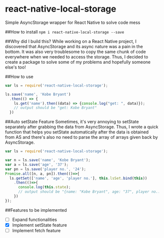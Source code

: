 # react-native-local-storage
Simple AsyncStorage wrapper for React Native to solve code mess

##How to install
`npm i react-native-local-storage --save`

##Why did I build this?
While working on a React Native project, I discovered that AsyncStorage and its async nature was a pain in the bottom. It was also very troublesome to copy the same chunk of code everywhere when we needed to access the storage. Thus, I decided to create a package to solve some of my problems and hopefully someone else's too!

##How to use
```Javascript
var ls = require('react-native-local-storage');

ls.save('name', 'Kobe Bryant')
  .then(() => {
    ls.get('name').then((data) => {console.log("get: ", data)});
    // output should be "get: Kobe Bryant"
  })
```
##Auto setState Feature
Sometimes, it's very annoying to setState separately after grabbing the data from AsyncStorage. Thus, I wrote a quick function that helps you setState automatically after the data is obtained from AS and there's also no need to parse the array of arrays given back by AsyncStorage.
```Javascript
var ls = require('react-native-local-storage');

var n = ls.save('name', 'Kobe Bryant');
var a = ls.save('age', '37');
var pn = ls.save('player no.', '24');
Promise.all([n, a, pn]).then(()=>{
  ls.getSet(['name', 'age', 'player no.'], this.lsSet.bind(this))
    .then(()=>{
      console.log(this.state);
      // output should be "{name: "Kobe Bryant", age: "37", player no.: "24"}"
    })
});
```

##Features to be implemented

- [ ] Expand functionalities
- [x] Implement setState feature
- [ ] Implement fetch feature